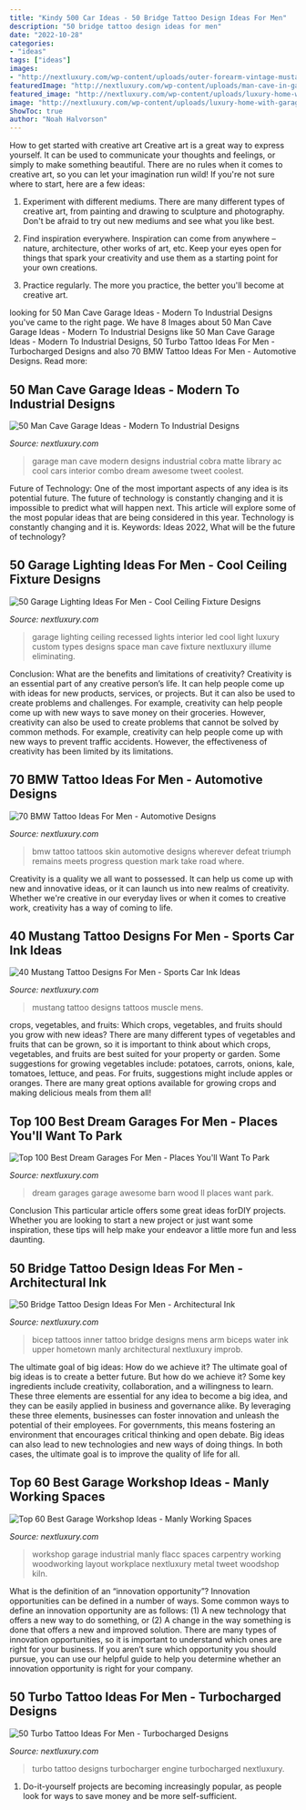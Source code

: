 ```yaml
---
title: "Kindy 500 Car Ideas - 50 Bridge Tattoo Design Ideas For Men"
description: "50 bridge tattoo design ideas for men"
date: "2022-10-28"
categories:
- "ideas"
tags: ["ideas"]
images:
- "http://nextluxury.com/wp-content/uploads/outer-forearm-vintage-mustang-muscle-car-mens-tattoos.jpg"
featuredImage: "http://nextluxury.com/wp-content/uploads/man-cave-in-garage.jpg"
featured_image: "http://nextluxury.com/wp-content/uploads/luxury-home-with-garage-lights-led-recessed-in-ceiling.jpg"
image: "http://nextluxury.com/wp-content/uploads/luxury-home-with-garage-lights-led-recessed-in-ceiling.jpg"
ShowToc: true
author: "Noah Halvorson"
---
```



How to get started with creative art
Creative art is a great way to express yourself. It can be used to communicate your thoughts and feelings, or simply to make something beautiful. There are no rules when it comes to creative art, so you can let your imagination run wild! If you're not sure where to start, here are a few ideas:
1. Experiment with different mediums. There are many different types of creative art, from painting and drawing to sculpture and photography. Don't be afraid to try out new mediums and see what you like best.

2. Find inspiration everywhere. Inspiration can come from anywhere – nature, architecture, other works of art, etc. Keep your eyes open for things that spark your creativity and use them as a starting point for your own creations.

3. Practice regularly. The more you practice, the better you'll become at creative art.

	

		
looking for 50 Man Cave Garage Ideas - Modern To Industrial Designs you've came to the right page. We have 8 Images about 50 Man Cave Garage Ideas - Modern To Industrial Designs like 50 Man Cave Garage Ideas - Modern To Industrial Designs, 50 Turbo Tattoo Ideas For Men - Turbocharged Designs and also 70 BMW Tattoo Ideas For Men - Automotive Designs. Read more:
		
    
## 50 Man Cave Garage Ideas - Modern To Industrial Designs

<img loading=lazy src="http://nextluxury.com/wp-content/uploads/man-cave-in-garage.jpg" onerror="this.onerror=null;this.src='https://tse3.mm.bing.net/th?id=OIP.AJfBwBoEZLKj4JFMyQeHGgAAAA&amp;pid=15.1';" alt="50 Man Cave Garage Ideas - Modern To Industrial Designs">

_Source: nextluxury.com_

>garage man cave modern designs industrial cobra matte library ac cool cars interior combo dream awesome tweet coolest. 

	

Future of Technology: One of the most important aspects of any idea is its potential future. The future of technology is constantly changing and it is impossible to predict what will happen next. This article will explore some of the most popular ideas that are being considered in this year.
Technology is constantly changing and it is. Keywords: Ideas 2022, What will be the future of technology?

    
## 50 Garage Lighting Ideas For Men - Cool Ceiling Fixture Designs

<img loading=lazy src="http://nextluxury.com/wp-content/uploads/luxury-home-with-garage-lights-led-recessed-in-ceiling.jpg" onerror="this.onerror=null;this.src='https://tse4.mm.bing.net/th?id=OIP.3zE0HW4iO_XrQeDFmJ-HhwHaEc&amp;pid=15.1';" alt="50 Garage Lighting Ideas For Men - Cool Ceiling Fixture Designs">

_Source: nextluxury.com_

>garage lighting ceiling recessed lights interior led cool light luxury custom types designs space man cave fixture nextluxury illume eliminating. 

	

Conclusion: What are the benefits and limitations of creativity?
Creativity is an essential part of any creative person’s life. It can help people come up with ideas for new products, services, or projects. But it can also be used to create problems and challenges. For example, creativity can help people come up with new ways to save money on their groceries. However, creativity can also be used to create problems that cannot be solved by common methods. For example, creativity can help people come up with new ways to prevent traffic accidents. However, the effectiveness of creativity has been limited by its limitations.

    
## 70 BMW Tattoo Ideas For Men - Automotive Designs

<img loading=lazy src="http://nextluxury.com/wp-content/uploads/male-torn-skin-logo-inner-forearm-bmw-tattoos.jpg" onerror="this.onerror=null;this.src='https://tse2.mm.bing.net/th?id=OIP.8XwWJKXhQ4HRVEN5gG_53gAAAA&amp;pid=15.1';" alt="70 BMW Tattoo Ideas For Men - Automotive Designs">

_Source: nextluxury.com_

>bmw tattoo tattoos skin automotive designs wherever defeat triumph remains meets progress question mark take road where. 

	

Creativity is a quality we all want to possessed. It can help us come up with new and innovative ideas, or it can launch us into new realms of creativity. Whether we're creative in our everyday lives or when it comes to creative work, creativity has a way of coming to life.

    
## 40 Mustang Tattoo Designs For Men - Sports Car Ink Ideas

<img loading=lazy src="http://nextluxury.com/wp-content/uploads/outer-forearm-vintage-mustang-muscle-car-mens-tattoos.jpg" onerror="this.onerror=null;this.src='https://tse4.mm.bing.net/th?id=OIP.HZSb0mrW_hHD5eofTPjnZAHaHa&amp;pid=15.1';" alt="40 Mustang Tattoo Designs For Men - Sports Car Ink Ideas">

_Source: nextluxury.com_

>mustang tattoo designs tattoos muscle mens. 

	

crops, vegetables, and fruits: Which crops, vegetables, and fruits should you grow with new ideas?
There are many different types of vegetables and fruits that can be grown, so it is important to think about which crops, vegetables, and fruits are best suited for your property or garden. Some suggestions for growing vegetables include: potatoes, carrots, onions, kale, tomatoes, lettuce, and peas. For fruits, suggestions might include apples or oranges. There are many great options available for growing crops and making delicious meals from them all!

    
## Top 100 Best Dream Garages For Men - Places You&#039;ll Want To Park

<img loading=lazy src="http://nextluxury.com/wp-content/uploads/awesome-car-garage-dream-wood-barn.jpg" onerror="this.onerror=null;this.src='https://tse2.mm.bing.net/th?id=OIP.1GFcAtdW61GFUvaGAwUUsAHaHa&amp;pid=15.1';" alt="Top 100 Best Dream Garages For Men - Places You&#039;ll Want To Park">

_Source: nextluxury.com_

>dream garages garage awesome barn wood ll places want park. 

	

Conclusion
This particular article offers some great ideas forDIY projects. Whether you are looking to start a new project or just want some inspiration, these tips will help make your endeavor a little more fun and less daunting.

    
## 50 Bridge Tattoo Design Ideas For Men - Architectural Ink

<img loading=lazy src="http://nextluxury.com/wp-content/uploads/black-ink-bridge-over-water-mens-bicep-tattoos.jpg" onerror="this.onerror=null;this.src='https://tse2.mm.bing.net/th?id=OIP.XXHNSMbFvBF5pEJ06ZlgjAHaHa&amp;pid=15.1';" alt="50 Bridge Tattoo Design Ideas For Men - Architectural Ink">

_Source: nextluxury.com_

>bicep tattoos inner tattoo bridge designs mens arm biceps water ink upper hometown manly architectural nextluxury improb. 

	

The ultimate goal of big ideas: How do we achieve it?
The ultimate goal of big ideas is to create a better future. But how do we achieve it? Some key ingredients include creativity, collaboration, and a willingness to learn. These three elements are essential for any idea to become a big idea, and they can be easily applied in business and governance alike. By leveraging these three elements, businesses can foster innovation and unleash the potential of their employees. For governments, this means fostering an environment that encourages critical thinking and open debate. Big ideas can also lead to new technologies and new ways of doing things. In both cases, the ultimate goal is to improve the quality of life for all.

    
## Top 60 Best Garage Workshop Ideas - Manly Working Spaces

<img loading=lazy src="http://nextluxury.com/wp-content/uploads/industrial-garage-workshop-ideas.jpg" onerror="this.onerror=null;this.src='https://tse2.mm.bing.net/th?id=OIP.BFaYPTbxmsEqxs5T6Wqp0wHaE8&amp;pid=15.1';" alt="Top 60 Best Garage Workshop Ideas - Manly Working Spaces">

_Source: nextluxury.com_

>workshop garage industrial manly flacc spaces carpentry working woodworking layout workplace nextluxury metal tweet woodshop kiln. 

	

What is the definition of an “innovation opportunity”?
Innovation opportunities can be defined in a number of ways. Some common ways to define an innovation opportunity are as follows: (1) A new technology that offers a new way to do something, or (2) A change in the way something is done that offers a new and improved solution. 
There are many types of innovation opportunities, so it is important to understand which ones are right for your business. If you aren’t sure which opportunity you should pursue, you can use our helpful guide to help you determine whether an innovation opportunity is right for your company.

    
## 50 Turbo Tattoo Ideas For Men - Turbocharged Designs

<img loading=lazy src="http://nextluxury.com/wp-content/uploads/guy-with-turbo-tattoo.jpg" onerror="this.onerror=null;this.src='https://tse1.mm.bing.net/th?id=OIP.SytlrDerxT1bI-LsGj9jXAHaHa&amp;pid=15.1';" alt="50 Turbo Tattoo Ideas For Men - Turbocharged Designs">

_Source: nextluxury.com_

>turbo tattoo designs turbocharger engine turbocharged nextluxury. 

	

1. Do-it-yourself projects are becoming increasingly popular, as people look for ways to save money and be more self-sufficient.

